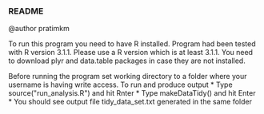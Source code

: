 ### README

@author pratimkm

To run this program you need to have R installed. Program had been tested with R version 3.1.1. Please use a R version which is at least 3.1.1. You need to download plyr and data.table packages in case they are not installed.

Before running the program set working directory to a folder where your username is having write access.
To run and produce output 
            * Type source("run_analysis.R") and hit Rnter
            * Type makeDataTidy() and hit Enter
            * You should see output file tidy_data_set.txt generated in the same folder

